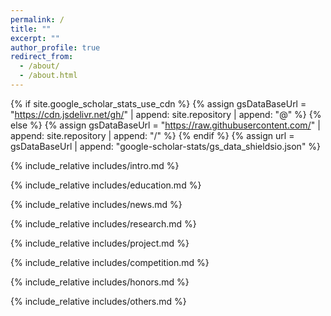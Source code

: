 ```yaml
---
permalink: /
title: ""
excerpt: ""
author_profile: true
redirect_from:
  - /about/
  - /about.html
---
```


{% if site.google_scholar_stats_use_cdn %}
{% assign gsDataBaseUrl = "https://cdn.jsdelivr.net/gh/" | append: site.repository | append: "@" %}
{% else %}
{% assign gsDataBaseUrl = "https://raw.githubusercontent.com/" | append: site.repository | append: "/" %}
{% endif %}
{% assign url = gsDataBaseUrl | append: "google-scholar-stats/gs_data_shieldsio.json" %}

<span class='anchor' id='about-me'></span>

{% include_relative includes/intro.md %}
<!--
If you like the template of this homepage, welcome to star and fork my open-sourced template version [AcadHomepage ![img](https://camo.githubusercontent.com/53898d03ff1cd0d0836068f594079eb170e1cd4930820bc2b3e4e1c9cd3f56d7/68747470733a2f2f696d672e736869656c64732e696f2f6769746875622f73746172732f5261796552656e2f616361642d686f6d65706167652e6769746875622e696f3f7374796c653d736f6369616c)](https://github.com/RayeRen/acad-homepage.github.io). -->

{% include_relative includes/education.md %}

{% include_relative includes/news.md %}

{% include_relative includes/research.md %}

{% include_relative includes/project.md %}

{% include_relative includes/competition.md %}

{% include_relative includes/honors.md %}

{% include_relative includes/others.md %}
